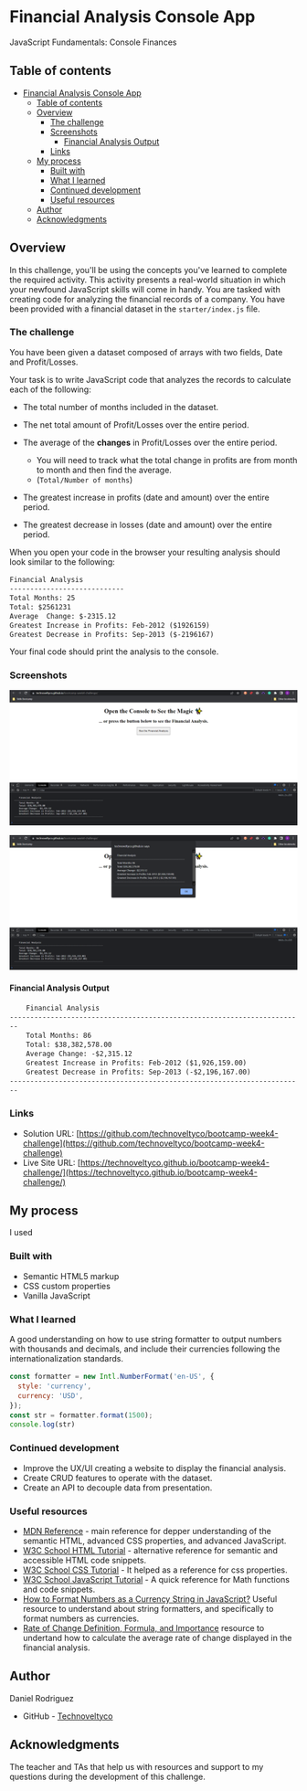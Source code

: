 # Financial Analysis Console App
JavaScript Fundamentals: Console Finances

## Table of contents

- [Financial Analysis Console App](#financial-analysis-console-app)
  - [Table of contents](#table-of-contents)
  - [Overview](#overview)
    - [The challenge](#the-challenge)
    - [Screenshots](#screenshots)
      - [Financial Analysis Output](#financial-analysis-output)
    - [Links](#links)
  - [My process](#my-process)
    - [Built with](#built-with)
    - [What I learned](#what-i-learned)
    - [Continued development](#continued-development)
    - [Useful resources](#useful-resources)
  - [Author](#author)
  - [Acknowledgments](#acknowledgments)

## Overview

In this challenge, you'll be using the concepts you've learned to complete the required activity. This activity presents a real-world situation in which your newfound JavaScript skills will come in handy. You are tasked with creating code for analyzing the financial records of a company. You have been provided with a financial dataset in the `starter/index.js` file.

### The challenge

You have been given a dataset composed of arrays with two fields, Date and Profit/Losses.

Your task is to write JavaScript code that analyzes the records to calculate each of the following:

* The total number of months included in the dataset.

* The net total amount of Profit/Losses over the entire period.

* The average of the **changes** in Profit/Losses over the entire period.
  * You will need to track what the total change in profits are from month to month and then find the average.
  * (`Total/Number of months`)

* The greatest increase in profits (date and amount) over the entire period.

* The greatest decrease in losses (date and amount) over the entire period.

When you open your code in the browser your resulting analysis should look similar to the following:

  ```text
  Financial Analysis
  ----------------------------
  Total Months: 25
  Total: $2561231
  Average  Change: $-2315.12
  Greatest Increase in Profits: Feb-2012 ($1926159)
  Greatest Decrease in Profits: Sep-2013 ($-2196167)
  ```

Your final code should print the analysis to the console.

### Screenshots

![Financial Analysis console output](./assets/images/Screenshot%202022-12-16%20223218.png)

![Financial Analysis alert output](assets/images/Screenshot%202022-12-16%20223302.png)

#### Financial Analysis Output

```text
    Financial Analysis
------------------------------------------------------------------------
    Total Months: 86
    Total: $38,382,578.00
    Average Change: -$2,315.12
    Greatest Increase in Profits: Feb-2012 ($1,926,159.00)
    Greatest Decrease in Profits: Sep-2013 (-$2,196,167.00)
------------------------------------------------------------------------
```

### Links

- Solution URL: [https://github.com/technoveltyco/bootcamp-week4-challenge](https://github.com/technoveltyco/bootcamp-week4-challenge)
- Live Site URL: [https://technoveltyco.github.io/bootcamp-week4-challenge/](https://technoveltyco.github.io/bootcamp-week4-challenge/)

## My process

I used 

### Built with

- Semantic HTML5 markup
- CSS custom properties
- Vanilla JavaScript

### What I learned

A good understanding on how to use string formatter to output numbers with thousands and decimals, and include their currencies following the internationalization standards.

```js
const formatter = new Intl.NumberFormat('en-US', {
  style: 'currency',
  currency: 'USD',
});
const str = formatter.format(1500);
console.log(str)
```

### Continued development

* Improve the UX/UI creating a website to display the financial analysis.
* Create CRUD features to operate with the dataset.
* Create an API to decouple data from presentation.

### Useful resources

- [MDN Reference](https://developer.mozilla.org/en-US/) - main reference for depper understanding of the semantic HTML, advanced CSS properties, and advanced JavaScript.
- [W3C School HTML Tutorial](https://www.w3schools.com/html/default.asp) - alternative reference for semantic and accessible HTML code snippets.
- [W3C School CSS Tutorial](https://www.w3schools.com/css/default.asp) - It helped as a reference for css properties.
- [W3C School JavaScript Tutorial](https://www.w3schools.com/js/DEFAULT.asp) - A quick reference for Math functions and code snippets.
- [How to Format Numbers as a Currency String in JavaScript?](https://thewebdev.info/2021/02/13/how-to-format-numbers-as-a-currency-string-in-javascript/) Useful resource to understand about string formatters, and specifically to format numbers as currencies.
- [Rate of Change Definition, Formula, and Importance](https://www.investopedia.com/terms/r/rateofchange.asp) resource to undertand how to calculate the average rate of change displayed in the financial analysis.

## Author
  Daniel Rodriguez
- GitHub - [Technoveltyco](https://github.com/technoveltyco)

## Acknowledgments

The teacher and TAs that help us with resources and support to my questions during the development of this challenge.
